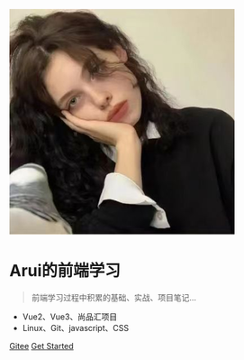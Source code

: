 ![logo](images/1.jpg)

# Arui的前端学习

> 前端学习过程中积累的基础、实战、项目笔记...
- Vue2、Vue3、尚品汇项目
- Linux、Git、javascript、CSS


[Gitee](https://gitee.com/ahuan-ju/aruis-blog.git)
[Get Started](README.md)
